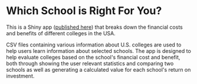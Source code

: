 # Which School is Right For You?

This is a Shiny app
([published here](https://ann-ss.shinyapps.io/info201-final-project/))
that breaks down the financial costs and benefits of different
colleges in the USA. 

CSV files containing various information about U.S. colleges are used to 
help users learn information about selected schools. The app is designed to 
help evaluate colleges based on the school's financial cost and benefit, 
both through showing the user relevant statistics and comparing two schools 
as well as generating a calculated value for each school's return on investment.
